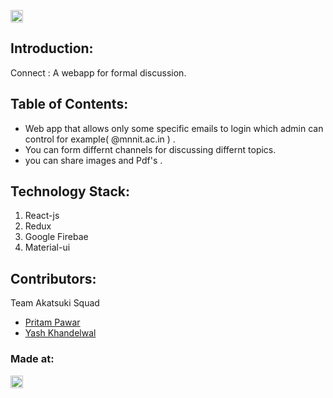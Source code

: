<p align="center">
</p>

<a href="https://hack36.com"> <img src="http://bit.ly/BuiltAtHack36" height=20px> </a>


## Introduction:
  Connect :   A webapp for formal discussion.
  
## Table of Contents:
* Web app that allows only some specific emails to login which admin can control for example( @mnnit.ac.in ) .
* You can form differnt channels for discussing differnt topics.
* you can share images and Pdf's .

## Technology Stack:
  1) React-js
  2) Redux
  3) Google Firebae
  4) Material-ui
  

## Contributors:

Team Akatsuki Squad

* [Pritam Pawar](https://github.com/pritamp17)
* [Yash Khandelwal](https://github.com/yash24septem)

### Made at:
<a href="https://hack36.com"> <img src="http://bit.ly/BuiltAtHack36" height=20px> </a>
